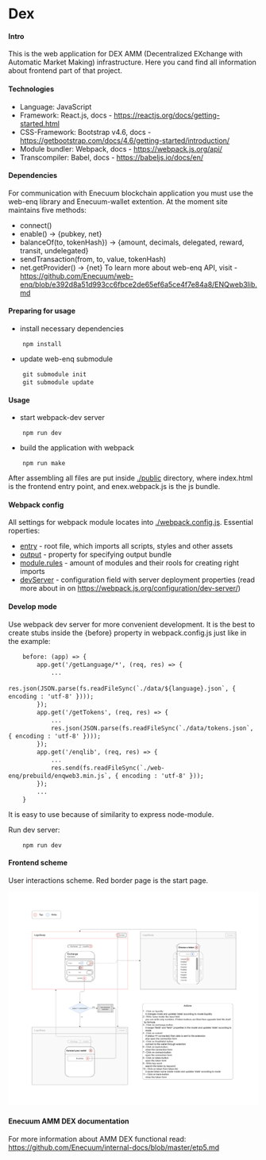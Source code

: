 # Dex

#### Intro 
This is the web application for DEX AMM (Decentralized EXchange with Automatic Market Making) infrastructure. Here you cand find all information about frontend part of that project.
    
#### Technologies
* Language: JavaScript
* Framework: React.js, docs - https://reactjs.org/docs/getting-started.html
* CSS-Framework: Bootstrap v4.6, docs - https://getbootstrap.com/docs/4.6/getting-started/introduction/
* Module bundler: Webpack, docs - https://webpack.js.org/api/
* Transcompiler: Babel, docs - https://babeljs.io/docs/en/

#### Dependencies
For communication with Enecuum blockchain application you must use the web-enq library and Enecuum-wallet extention. At the moment site maintains five methods:
* connect()
* enable() -> {pubkey, net}
* balanceOf(to, tokenHash}) -> {amount, decimals, delegated, reward, transit, undelegated}
* sendTransaction(from, to, value, tokenHash)
* net.getProvider() -> {net}
To learn more about web-enq API, visit - https://github.com/Enecuum/web-enq/blob/e392d8a51d993cc6fbce2de65ef6a5ce4f7e84a8/ENQweb3lib.md

#### Preparing for usage
* install necessary dependencies
```
    npm install
```
* update web-enq submodule
```
    git submodule init
    git submodule update
```

#### Usage
* start webpack-dev server
```
    npm run dev
```
* build the application with webpack
```
    npm run make
```
After assembling all files are put inside [./public][1] directory, where index.html is the frontend entry point, and enex.webpack.js is the js bundle.

#### Webpack config
All settings for webpack module locates into [./webpack.config.js][2].
Essential roperties:
* [entry][3] - root file, which imports all scripts, styles and other assets
* [output][4] - property for specifying output bundle
* [module.rules][5] - amount of modules and their rools for creating right imports
* [devServer][6] - configuration field with server deployment properties (read more about in on https://webpack.js.org/configuration/dev-server/)

#### Develop mode

Use webpack dev server for more convenient development. It is the best to create stubs inside the {before} property in webpack.config.js just like in the example:
```
    before: (app) => {
        app.get('/getLanguage/*', (req, res) => {
            ...
            res.json(JSON.parse(fs.readFileSync(`./data/${language}.json`, { encoding : 'utf-8' })));
        });
        app.get('/getTokens', (req, res) => {
            ...
            res.json(JSON.parse(fs.readFileSync(`./data/tokens.json`, { encoding : 'utf-8' })));
        });
        app.get('/enqlib', (req, res) => {
            ...
            res.send(fs.readFileSync(`./web-enq/prebuild/enqweb3.min.js`, { encoding : 'utf-8' }));
        });
        ...
    }
```
It is easy to use because of similarity to express node-module.

Run dev server:
```
    npm run dev
```

#### Frontend scheme

User interactions scheme. Red border page is the start page.

![front_scheme](doc_img/front_scheme.png)

#### Enecuum AMM DEX documentation 

For more information about AMM DEX functional read: https://github.com/Enecuum/internal-docs/blob/master/etp5.md

[1]:https://github.com/Enecuum/dex/tree/develop/public
[2]:https://github.com/Enecuum/dex/blob/develop/webpack.config.js
[3]:https://github.com/Enecuum/dex/blob/9b28e3dffff43396e6503e089d8f373b2bf39259/webpack.config.js#L6
[4]:https://github.com/Enecuum/dex/blob/9b28e3dffff43396e6503e089d8f373b2bf39259/webpack.config.js#L7
[5]:https://github.com/Enecuum/dex/blob/9b28e3dffff43396e6503e089d8f373b2bf39259/webpack.config.js#L12
[6]:https://github.com/Enecuum/dex/blob/9b28e3dffff43396e6503e089d8f373b2bf39259/webpack.config.js#L31
